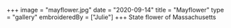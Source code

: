 +++
image = "mayflower.jpg"
date = "2020-09-14"
title = "Mayflower"
type = "gallery"
embroideredBy = ["Julie"]
+++
State flower of Massachusetts 